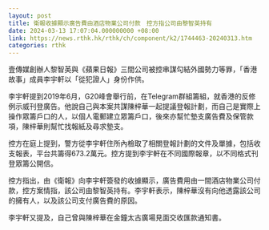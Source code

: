 ```yaml
---
layout: post
title: 衛報收據顯示廣告費由酒店物業公司付款　控方指公司由黎智英持有
date: 2024-03-13 17:07:04.000000000 +08:00
link: https://news.rthk.hk/rthk/ch/component/k2/1744463-20240313.htm
categories: rthk
---
```


壹傳媒創辦人黎智英與《蘋果日報》三間公司被控串謀勾結外國勢力等罪，「香港故事」成員李宇軒以「從犯證人」身份作供。

李宇軒提到2019年6月，G20峰會舉行前，在Telegram群組籌組，就香港的反修例示威刊登廣告。他說自己與本案共謀陳梓華一起提議登報計劃，而自己是實際上操作眾籌戶口的人，以個人電郵建立眾籌戶口，後來亦幫忙墊支廣告費及保管款項，陳梓華則幫忙找報紙及尋求墊支。

控方在庭上提到，警方從李宇軒住所內檢取了相關登報計劃的文件及單據，包括收支報表，平台共籌得673.2萬元。控方提到李宇軒在不同國際報章，以不同格式刊登眾籌公開信。

控方指出，由《衛報》向李宇軒簽發的收據顯示，廣告費用由一間酒店物業公司付款，控方案情指，該公司由黎智英持有。李宇軒表示，陳梓華沒有向他透露該公司的擁有人，以及該公司支付廣告費的原因。

李宇軒又提及，自己曾與陳梓華在金鐘太古廣場見面交收匯款通知書。
